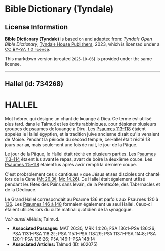 # Bible Dictionary (Tyndale)

## License Information

**Bible Dictionary (Tyndale)** is based on and adapted from: _Tyndale Open Bible Dictionary_, [Tyndale House Publishers](https://tyndaleopenresources.com/), 2023, which is licensed under a [CC BY-SA 4.0 license](https://creativecommons.org/licenses/by-sa/4.0/legalcode.en).

This markdown version (created `2025-10-06`) is provided under the same license.



--------------------------------

## Hallel (id: 734268)

HALLEL
======

Mot hébreu qui désigne un chant de louange à Dieu. Ce terme est utilisé plus tard, dans le Talmud et les écrits rabbiniques, pour désigner plusieurs groupes de psaumes de louange à Dieu. Les [Psaumes 113–118](https://ref.ly/Ps113:1-Ps118:29) étaient appelés le Hallel égyptien, et la tradition juive ancienne disait qu'ils venaient de Moïse. Pendant la période du second temple, ce Hallel était récité 18 jours par an, mais seulement une fois de nuit, le jour de la Pâque. 

Le jour de la Pâque, le Hallel était récité en plusieurs parties. Les [Psaumes 113–114](https://ref.ly/Ps113:1-Ps114:8) étaient lus avant le repas, avant de boire la deuxième coupe. Les [Psaumes 115–118](https://ref.ly/Ps115:1-Ps118:29) étaient lus après avoir rempli la dernière coupe.

C'est probablement ces « cantiques » que Jésus et ses disciples ont chanté lors de la Cène ([Mt 26\.30](https://ref.ly/Matt26:30); [Mc 14\.26](https://ref.ly/Mark14:26)). Ce Hallel était également utilisé pendant les fêtes des Pains sans levain, de la Pentecôte, des Tabernacles et de la Dédicace.

Le Grand Hallel correspondait au [Psaume 136](https://ref.ly/Ps136:1-Ps136:26) et parfois aux [Psaumes 120 à 136](https://ref.ly/Ps120:1-Ps136:26). Les [Psaumes 146 à 148](https://ref.ly/Ps146:1-Ps148:14) formaient également un seul Hallel. Ceux\-ci étaient utilisés lors du culte matinal quotidien de la synagogue.

*Voir aussi* Alléluia; Talmud.

* **Associated Passages:** MAT 26:30; MRK 14:26; PSA 136:1–PSA 136:26; PSA 113:1–PSA 118:29; PSA 115:1–PSA 118:29; PSA 113:1–PSA 114:8; PSA 120:1–PSA 136:26; PSA 146:1–PSA 148:14
* **Associated Articles:** Talmud (ID: 602075)

